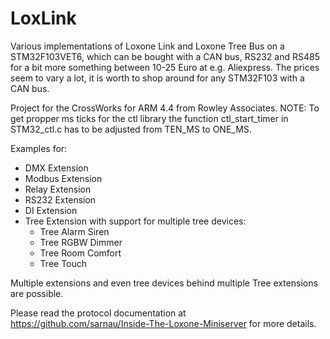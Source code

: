 # LoxLink

Various implementations of Loxone Link and Loxone Tree Bus on a STM32F103VET6, which can be bought with a CAN bus, RS232 and RS485 for a bit more something between 10-25 Euro at e.g. Aliexpress. The prices seem to vary a lot, it is worth to shop around for any STM32F103 with a CAN bus.

Project for the CrossWorks for ARM 4.4 from Rowley Associates.
NOTE: To get propper ms ticks for the ctl library the function ctl_start_timer in STM32_ctl.c has to be adjusted from TEN_MS to ONE_MS.

Examples for:
- DMX Extension
- Modbus Extension
- Relay Extension
- RS232 Extension
- DI Extension
- Tree Extension with support for multiple tree devices:
  - Tree Alarm Siren
  - Tree RGBW Dimmer
  - Tree Room Comfort
  - Tree Touch


Multiple extensions and even tree devices behind multiple Tree extensions are possible.

Please read the protocol documentation at https://github.com/sarnau/Inside-The-Loxone-Miniserver for more details.
